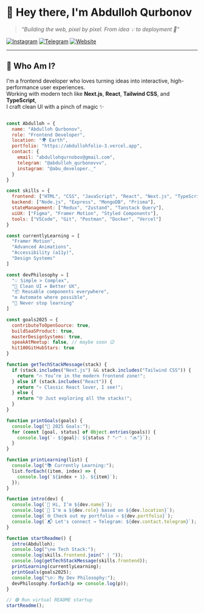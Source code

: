 # 🚀 Hey there, I'm Abdulloh Qurbonov

> *“Building the web, pixel by pixel. From idea 💡 to deployment 🚀”*

[![Instagram](https://img.shields.io/badge/@abu_developer._-f542e0?style=flat-square&logo=instagram&logoColor=white)](https://www.instagram.com/abu_developer._)
[![Telegram](https://img.shields.io/badge/@abdulloh_qurbonovvv-26A5E4?style=flat-square&logo=telegram&logoColor=white)](https://t.me/abdulloh_qurbonovvv)
[![Website](https://img.shields.io/badge/My%20Portfolio-000000?style=flat-square&logo=vercel&logoColor=white)](https://abdullohfolio-3.vercel.app/)

---

## 🧠 Who Am I?

I'm a frontend developer who loves turning ideas into interactive, high-performance user experiences.  
Working with modern tech like **Next.js**, **React**, **Tailwind CSS**, and **TypeScript**,  
I craft clean UI with a pinch of magic ✨

```js

const Abdulloh = {
  name: "Abdulloh Qurbonov",
  role: "Frontend Developer",
  location: "🌍 Earth",
  portfolio: "https://abdullohfolio-3.vercel.app",
  contact: {
    email: "abdullohqurnobov@gmail.com",
    telegram: "@abdulloh_qurbonovvv",
    instagram: "@abu_developer._"
  }
}

const skills = {
  frontend: ["HTML", "CSS", "JavaScript", "React", "Next.js", "TypeScript", "Tailwind CSS"],
  backend: ["Node.js", "Express", "MongoDB", "Prisma"],
  stateManagement: ["Redux", "Zustand", "Tanstack Query"],
  uiUX: ["Figma", "Framer Motion", "Styled Components"],
  tools: ["VSCode", "Git", "Postman", "Docker", "Vercel"]
}

const currentlyLearning = [
  "Framer Motion",
  "Advanced Animations",
  "Accessibility (a11y)",
  "Design Systems"
]

const devPhilosophy = [
  "💡 Simple > Complex",
  "🧼 Clean UI = Better UX",
  "📦 Reusable components everywhere",
  "⚙️ Automate where possible",
  "🧠 Never stop learning"
]

const goals2025 = {
  contributeToOpenSource: true,
  buildSaaSProduct: true,
  masterDesignSystems: true,
  speakAtMeetup: false, // maybe soon 😉
  hit100GitHubStars: true
}

function getTechStackMessage(stack) {
  if (stack.includes("Next.js") && stack.includes("Tailwind CSS")) {
    return "🔥 You’re in the modern frontend zone!";
  } else if (stack.includes("React")) {
    return "⚛️ Classic React lover, I see!";
  } else {
    return "🤓 Just exploring all the stacks!";
  }
}

function printGoals(goals) {
  console.log("🎯 2025 Goals:");
  for (const [goal, status] of Object.entries(goals)) {
    console.log(`- ${goal}: ${status ? "✅" : "🔜"}`);
  }
}

function printLearning(list) {
  console.log("📚 Currently Learning:");
  list.forEach((item, index) => {
    console.log(`${index + 1}. ${item}`);
  });
}

function intro(dev) {
  console.log(`👋 Hi, I’m ${dev.name}`);
  console.log(`💼 I'm a ${dev.role} based on ${dev.location}`);
  console.log(`🌐 Check out my portfolio → ${dev.portfolio}`);
  console.log(`📬 Let's connect → Telegram: ${dev.contact.telegram}`);
}

function startReadme() {
  intro(Abdulloh);
  console.log("\n⚙️ Tech Stack:");
  console.log(skills.frontend.join(" | "));
  console.log(getTechStackMessage(skills.frontend));
  printLearning(currentlyLearning);
  printGoals(goals2025);
  console.log("\n💡 My Dev Philosophy:");
  devPhilosophy.forEach(p => console.log(p));
}

// 🟢 Run virtual README startup
startReadme();


